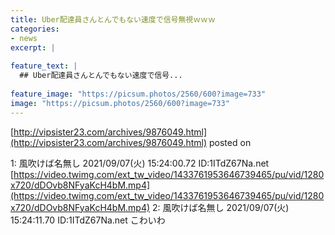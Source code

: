 ```yaml
---
title: Uber配達員さんとんでもない速度で信号無視ｗｗｗ
categories:
- news
excerpt: |
  
feature_text: |
  ## Uber配達員さんとんでもない速度で信号...
  
feature_image: "https://picsum.photos/2560/600?image=733"
image: "https://picsum.photos/2560/600?image=733"
---
```


[http://vipsister23.com/archives/9876049.html](http://vipsister23.com/archives/9876049.html)
posted on 

<!--more-->

1: 風吹けば名無し 2021/09/07(火) 15:24:00.72 ID:1ITdZ67Na.net [https://video.twimg.com/ext_tw_video/1433761953646739465/pu/vid/1280x720/dDOvb8NFyaKcH4bM.mp4](https://video.twimg.com/ext_tw_video/1433761953646739465/pu/vid/1280x720/dDOvb8NFyaKcH4bM.mp4) 2: 風吹けば名無し 2021/09/07(火) 15:24:11.70 ID:1ITdZ67Na.net こわいわ
